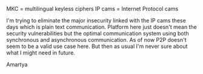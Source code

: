 MKC = multilingual keyless ciphers
IP cams = Internet Protocol cams

I'm trying to eliminate the major insecurity linked with the IP cams these
days which is plain text communication. Platform here just doesn't mean the
security vulnerabilities but the optimal communication system using both
synchronous and asynchronous communication. As of now P2P doesn't seem to be a
valid use case here. But then as usual I'm never sure about what I might need in future.

Amartya